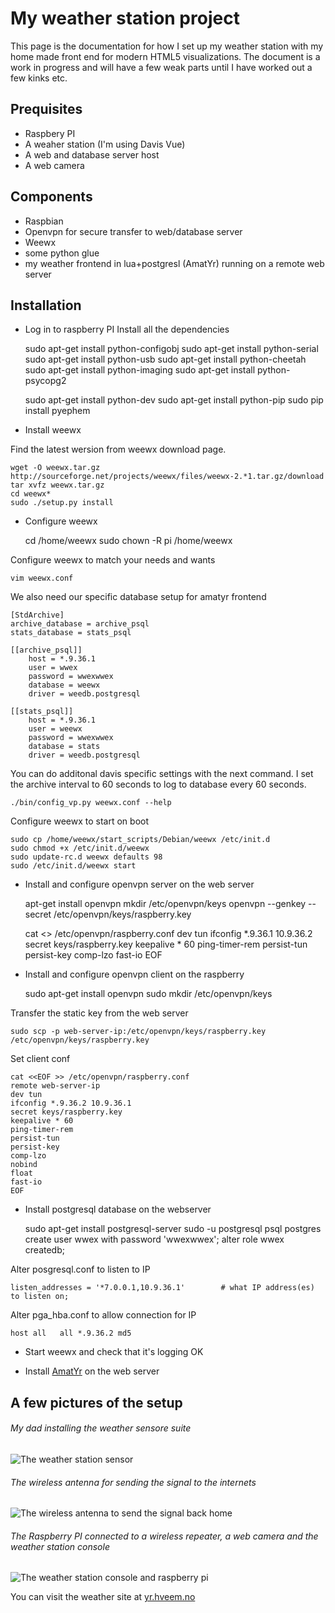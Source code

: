 # My weather station project

This page is the documentation for how I set up my weather station with my home made front end for modern HTML5 visualizations.
The document is a work in progress and will have a few weak parts until I have worked out a few kinks etc.

## Prequisites

*    Raspbery PI
*    A weaher station (I'm using Davis Vue)
*    A web and database server host
*    A web camera

## Components

*   Raspbian
*   Openvpn for secure transfer to web/database server
*   Weewx
*   some python glue
*   my weather frontend in lua+postgresl (AmatYr) running on a remote web server


## Installation


* Log in to raspberry PI
Install all the dependencies

    sudo apt-get install python-configobj 
    sudo apt-get install python-serial
    sudo apt-get install python-usb 
    sudo apt-get install python-cheetah 
    sudo apt-get install python-imaging 
    sudo apt-get install python-psycopg2

    sudo apt-get install python-dev
    sudo apt-get install python-pip
    sudo pip install pyephem

* Install weewx

Find the latest wersion from weewx download page.

    wget -O weewx.tar.gz http://sourceforge.net/projects/weewx/files/weewx-2.*1.tar.gz/download
    tar xvfz weewx.tar.gz
    cd weewx*
    sudo ./setup.py install

* Configure weewx

    cd /home/weewx
    sudo chown -R pi /home/weewx 

Configure weewx to match your needs and wants

    vim weewx.conf

We also need our specific database setup for amatyr frontend

    [StdArchive]
    archive_database = archive_psql
    stats_database = stats_psql

    [[archive_psql]]
        host = *.9.36.1
        user = wwex
        password = wwexwwex
        database = weewx
        driver = weedb.postgresql

    [[stats_psql]]
        host = *.9.36.1
        user = weewx
        password = wwexwwex
        database = stats
        driver = weedb.postgresql

You can do additonal davis specific settings with the next command.
I set the archive interval to 60 seconds to log to database every 60 seconds.

    ./bin/config_vp.py weewx.conf --help

Configure weewx to start on boot

    sudo cp /home/weewx/start_scripts/Debian/weewx /etc/init.d 
    sudo chmod +x /etc/init.d/weewx 
    sudo update-rc.d weewx defaults 98 
    sudo /etc/init.d/weewx start

* Install and configure openvpn server on the web server

    apt-get install openvpn
    mkdir /etc/openvpn/keys
    openvpn --genkey --secret /etc/openvpn/keys/raspberry.key

    cat <<EOF >> /etc/openvpn/raspberry.conf
    dev tun
    ifconfig *.9.36.1 10.9.36.2
    secret keys/raspberry.key
    keepalive * 60
    ping-timer-rem
    persist-tun
    persist-key
    comp-lzo
    fast-io
    EOF

* Install and configure openvpn client on the raspberry

    sudo apt-get install openvpn
    sudo mkdir /etc/openvpn/keys

Transfer the static key from the web server

    sudo scp -p web-server-ip:/etc/openvpn/keys/raspberry.key /etc/openvpn/keys/raspberry.key

Set client conf

    cat <<EOF >> /etc/openvpn/raspberry.conf
    remote web-server-ip
    dev tun
    ifconfig *.9.36.2 10.9.36.1
    secret keys/raspberry.key
    keepalive * 60
    ping-timer-rem
    persist-tun
    persist-key
    comp-lzo
    nobind
    float
    fast-io
    EOF

* Install postgresql database on the webserver

    sudo apt-get install postgresql-server
    sudo -u postgresql psql postgres
    create user wwex with password 'wwexwwex';
    alter role wwex createdb;

Alter posgresql.conf to listen to IP
    
    listen_addresses = '*7.0.0.1,10.9.36.1'        # what IP address(es) to listen on;

Alter pga_hba.conf to allow connection for IP

    host all   all *.9.36.2 md5

* Start weewx and check that it's logging OK

* Install [AmatYr](http://github.com/torhve/amatyr) on the web server

## A few pictures of the setup

###### My dad installing the weather sensore suite
![The weather station sensor](http://hveem.no/davis.jpg)
###### The wireless antenna for sending the signal to the internets
![The wireless antenna to send the signal back home](http://hveem.no/antenne.jpg)
###### The Raspberry PI connected to a wireless repeater, a web camera and the weather station console
![The weather station console and raspberry pi](http://hveem.no/weatherconsole.jpg)

You can visit the weather site at [yr.hveem.no](http://yr.hveem.no/)


